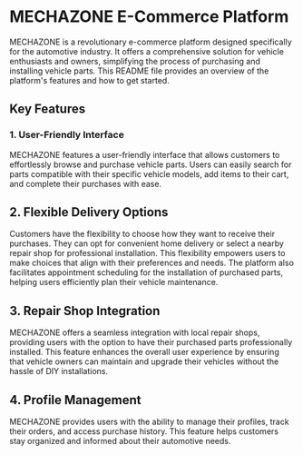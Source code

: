 # MECHAZONE E-Commerce  Platform

MECHAZONE is a revolutionary e-commerce platform designed specifically for the automotive industry. It offers a comprehensive solution for vehicle enthusiasts and owners, simplifying the process of purchasing and installing vehicle parts. This README file provides an overview of the platform's features and how to get started.

## Key Features

### 1. User-Friendly Interface

MECHAZONE features a user-friendly interface that allows customers to effortlessly browse and purchase vehicle parts. Users can easily search for parts compatible with their specific vehicle models, add items to their cart, and complete their purchases with ease.

## 2. Flexible Delivery Options

Customers have the flexibility to choose how they want to receive their purchases. They can opt for convenient home delivery or select a nearby repair shop for professional installation. This flexibility empowers users to make choices that align with their preferences and needs. The platform also facilitates appointment scheduling for the installation of purchased parts, helping users efficiently plan their vehicle maintenance.

## 3. Repair Shop Integration
MECHAZONE offers a seamless integration with local repair shops, providing users with the option to have their purchased parts professionally installed. This feature enhances the overall user experience by ensuring that vehicle owners can maintain and upgrade their vehicles without the hassle of DIY installations.

## 4. Profile Management

MECHAZONE provides users with the ability to manage their profiles, track their orders, and access purchase history. This feature helps customers stay organized and informed about their automotive needs.


													
